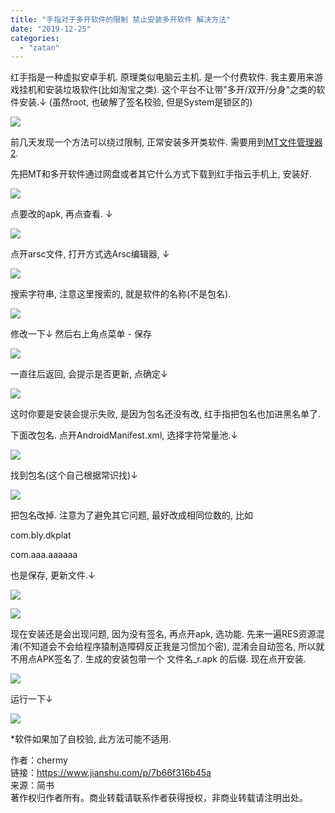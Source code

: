 ```yaml
---
title: "手指对于多开软件的限制 禁止安装多开软件 解决方法"
date: "2019-12-25"
categories: 
  - "zatan"
---
```


红手指是一种虚拟安卓手机. 原理类似电脑云主机. 是一个付费软件. 我主要用来游戏挂机和安装垃圾软件(比如淘宝之类). 这个平台不让带"多开/双开/分身"之类的软件安装.↓ (虽然root, 也破解了签名校验, 但是System是锁区的)

![](//upload-images.jianshu.io/upload_images/8667174-7dd412eb78e2fc05.png?imageMogr2/auto-orient/strip|imageView2/2/w/400/format/webp)

前几天发现一个方法可以绕过限制, 正常安装多开类软件. 需要用到[MT文件管理器2](https://links.jianshu.com/go?to=https%3A%2F%2Fwww.coolapk.com%2Fapk%2Fbin.mt.plus).

先把MT和多开软件通过网盘或者其它什么方式下载到红手指云手机上, 安装好.

![](//upload-images.jianshu.io/upload_images/8667174-b698d113918e8d3a.png?imageMogr2/auto-orient/strip|imageView2/2/w/401/format/webp)

点要改的apk, 再点查看. ↓

![](//upload-images.jianshu.io/upload_images/8667174-f864ab19f3cfcc7a.png?imageMogr2/auto-orient/strip|imageView2/2/w/402/format/webp)

点开arsc文件, 打开方式选Arsc编辑器, ↓

![](//upload-images.jianshu.io/upload_images/8667174-e0a0bb6492739fa8.png?imageMogr2/auto-orient/strip|imageView2/2/w/404/format/webp)

搜索字符串, 注意这里搜索的, 就是软件的名称(不是包名).

![](//upload-images.jianshu.io/upload_images/8667174-20c8a378dc4f71b2.png?imageMogr2/auto-orient/strip|imageView2/2/w/401/format/webp)

修改一下↓ 然后右上角点菜单 - 保存

![](//upload-images.jianshu.io/upload_images/8667174-4ff0561c1eae0f01.png?imageMogr2/auto-orient/strip|imageView2/2/w/401/format/webp)

一直往后返回, 会提示是否更新, 点确定↓

![](//upload-images.jianshu.io/upload_images/8667174-7d7e543e8e1d2f3c.png?imageMogr2/auto-orient/strip|imageView2/2/w/400/format/webp)

这时你要是安装会提示失败, 是因为包名还没有改, 红手指把包名也加进黑名单了.

下面改包名. 点开AndroidManifest.xml, 选择字符常量池.↓

![](//upload-images.jianshu.io/upload_images/8667174-9a1d7a36d14f19fa.png?imageMogr2/auto-orient/strip|imageView2/2/w/402/format/webp)

找到包名(这个自己根据常识找)↓

![](//upload-images.jianshu.io/upload_images/8667174-1a5de8e12a1b176b.png?imageMogr2/auto-orient/strip|imageView2/2/w/401/format/webp)

把包名改掉. 注意为了避免其它问题, 最好改成相同位数的, 比如

com.bly.dkplat

com.aaa.aaaaaa

也是保存, 更新文件.↓

![](//upload-images.jianshu.io/upload_images/8667174-9b3264c316ec2662.png?imageMogr2/auto-orient/strip|imageView2/2/w/400/format/webp)

![](//upload-images.jianshu.io/upload_images/8667174-c24ba7c5b62efedf.png?imageMogr2/auto-orient/strip|imageView2/2/w/399/format/webp)

现在安装还是会出现问题, 因为没有签名, 再点开apk, 选功能. 先来一遍RES资源混淆(不知道会不会给程序猿制造障碍反正我是习惯加个密), 混淆会自动签名, 所以就不用点APK签名了. 生成的安装包带一个 文件名\_r.apk 的后缀. 现在点开安装.

![](//upload-images.jianshu.io/upload_images/8667174-dc4666e8c5371ad4.png?imageMogr2/auto-orient/strip|imageView2/2/w/403/format/webp)

运行一下↓

![](//upload-images.jianshu.io/upload_images/8667174-37b0311dc245dfa2.png?imageMogr2/auto-orient/strip|imageView2/2/w/401/format/webp)

\*软件如果加了自校验, 此方法可能不适用.

作者：chermy  
链接：https://www.jianshu.com/p/7b66f316b45a  
来源：简书  
著作权归作者所有。商业转载请联系作者获得授权，非商业转载请注明出处。
